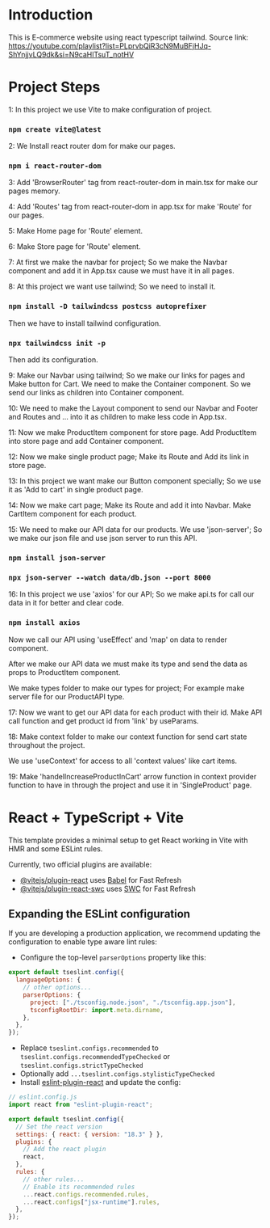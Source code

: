 # Introduction

This is E-commerce website using react typescript tailwind. Source link: https://youtube.com/playlist?list=PLprvbQiR3cN9MuBFjHJq-ShYnjjvLQ9dk&si=N9caHlTsuT_notHV

# Project Steps

1: In this project we use Vite to make configuration of project.

### `npm create vite@latest`

2: We Install react router dom for make our pages.

### `npm i react-router-dom`

3: Add 'BrowserRouter' tag from react-router-dom in main.tsx for make our pages memory.

4: Add 'Routes' tag from react-router-dom in app.tsx for make 'Route' for our pages.

5: Make Home page for 'Route' element.

6: Make Store page for 'Route' element.

7: At first we make the navbar for project; So we make the Navbar component and add it in App.tsx cause we must have it in all pages.

8: At this project we want use tailwind; So we need to install it.

### `npm install -D tailwindcss postcss autoprefixer`

Then we have to install tailwind configuration.

### `npx tailwindcss init -p`

Then add its configuration.

9: Make our Navbar using tailwind; So we make our links for pages and Make button for Cart. We need to make the Container component.
So we send our links as children into Container component.

10: We need to make the Layout component to send our Navbar and Footer and Routes and ... into it as children to make less code in
App.tsx.

11: Now we make ProductItem component for store page. Add ProductItem into store page and add Container component.

12: Now we make single product page; Make its Route and Add its link in store page.

13: In this project we want make our Button component specially; So we use it as 'Add to cart' in single product page.

14: Now we make cart page; Make its Route and add it into Navbar. Make CartItem component for each product.

15: We need to make our API data for our products. We use 'json-server'; So we make our json file and use json server to run this API.

### `npm install json-server `

### `npx json-server --watch data/db.json --port 8000`

16: In this project we use 'axios' for our API; So we make api.ts for call our data in it for better and clear code.

### `npm install axios `

Now we call our API using 'useEffect' and 'map' on data to render component.

After we make our API data we must make its type and send the data as props to ProductItem component.

We make types folder to make our types for project; For example make server file for our ProductAPI type.

17: Now we want to get our API data for each product with their id. Make API call function and get product id from 'link' by useParams.

18: Make context folder to make our context function for send cart state throughout the project. 

We use 'useContext' for access to all 'context values' like cart items.

19: Make 'handelIncreaseProductInCart' arrow function in context provider function to have in through the project and use it in 'SingleProduct' page.











# React + TypeScript + Vite

This template provides a minimal setup to get React working in Vite with HMR and some ESLint rules.

Currently, two official plugins are available:

- [@vitejs/plugin-react](https://github.com/vitejs/vite-plugin-react/blob/main/packages/plugin-react/README.md) uses [Babel](https://babeljs.io/) for Fast Refresh
- [@vitejs/plugin-react-swc](https://github.com/vitejs/vite-plugin-react-swc) uses [SWC](https://swc.rs/) for Fast Refresh

## Expanding the ESLint configuration

If you are developing a production application, we recommend updating the configuration to enable type aware lint rules:

- Configure the top-level `parserOptions` property like this:

```js
export default tseslint.config({
  languageOptions: {
    // other options...
    parserOptions: {
      project: ["./tsconfig.node.json", "./tsconfig.app.json"],
      tsconfigRootDir: import.meta.dirname,
    },
  },
});
```

- Replace `tseslint.configs.recommended` to `tseslint.configs.recommendedTypeChecked` or `tseslint.configs.strictTypeChecked`
- Optionally add `...tseslint.configs.stylisticTypeChecked`
- Install [eslint-plugin-react](https://github.com/jsx-eslint/eslint-plugin-react) and update the config:

```js
// eslint.config.js
import react from "eslint-plugin-react";

export default tseslint.config({
  // Set the react version
  settings: { react: { version: "18.3" } },
  plugins: {
    // Add the react plugin
    react,
  },
  rules: {
    // other rules...
    // Enable its recommended rules
    ...react.configs.recommended.rules,
    ...react.configs["jsx-runtime"].rules,
  },
});
```
